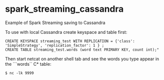 spark_streaming_cassandra
=========================

Example of Spark Streaming saving to Cassandra

To use with local Cassandra create keyspace and table first:

```
CREATE KEYSPACE streaming_test WITH REPLICATION = {'class': 'SimpleStrategy', 'replication_factor': 1 } ;
CREATE TABLE streaming_test.words (word text PRIMARY KEY, count int);"
```

Then start netcat on another shell tab and see the words you type appear in the ```words`` C* table:

```
$ nc -lk 9999
```
